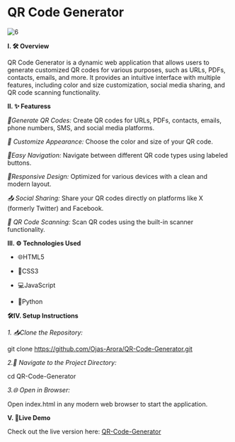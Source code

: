 # QR Code Generator

![6](https://github.com/user-attachments/assets/903f47c8-a9ff-4c97-94ed-332f5d0fb278)

**I. 🛠 Overview**

QR Code Generator is a dynamic web application that allows users to generate customized QR codes for various purposes, such as URLs, PDFs, contacts, emails, and more. It provides an intuitive interface with multiple features, including color and size customization, social media sharing, and QR code scanning functionality.

**II. ✨ Featuress**

*📄Generate QR Codes:* Create QR codes for URLs, PDFs, contacts, emails, phone numbers, SMS, and social media platforms.

*🎨 Customize Appearance:* Choose the color and size of your QR code.

*🧭Easy Navigation:* Navigate between different QR code types using labeled buttons.

*📱Responsive Design:* Optimized for various devices with a clean and modern layout.

*📤 Social Sharing:* Share your QR codes directly on platforms like X (formerly Twitter) and Facebook.

*📸 QR Code Scanning:* Scan QR codes using the built-in scanner functionality.

**III. ⚙️ Technologies Used**

- 🌐HTML5

- 🎨CSS3

- 💻JavaScript

- 🐍Python

**🛠IV. Setup Instructions**

*1. 📥Clone the Repository:*

git clone https://github.com/Ojas-Arora/QR-Code-Generator.git

*2.📂 Navigate to the Project Directory:*

cd QR-Code-Generator

*3.🌐 Open in Browser:*

Open index.html in any modern web browser to start the application.

**V. 🌟Live Demo**

Check out the live version here: [QR-Code-Generator](https://qr-code-generator-snowy.vercel.app/)
